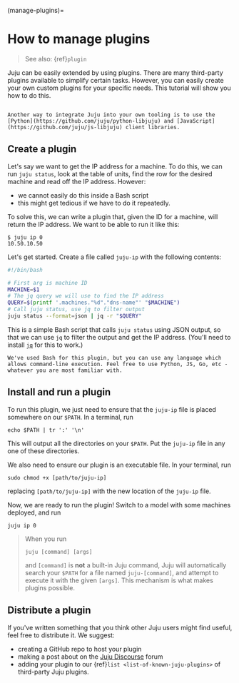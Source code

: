 (manage-plugins)=
# How to manage plugins

> See also:  {ref}`plugin`

Juju can be easily extended by using plugins. There are many third-party plugins available to simplify certain tasks. However, you can easily create your own custom plugins for your specific needs. This tutorial will show you how to do this. 

```{important}

Another way to integrate Juju into your own tooling is to use the [Python](https://github.com/juju/python-libjuju) and [JavaScript](https://github.com/juju/js-libjuju) client libraries.

```

## Create a plugin

Let's say we want to get the IP address for a machine. To do this, we can run `juju status`, look at the table of units, find the row for the desired machine and read off the IP address. However:
 - we cannot easily do this inside a Bash script
 - this might get tedious if we have to do it repeatedly.

To solve this, we can write a plugin that, given the ID for a machine, will return the IP address. We want to be able to run it like this:
```console
$ juju ip 0
10.50.10.50
```

Let's get started. Create a file called `juju-ip` with the following contents:

```bash
#!/bin/bash

# First arg is machine ID
MACHINE=$1
# The jq query we will use to find the IP address
QUERY=$(printf '.machines."%d"."dns-name"' "$MACHINE")
# Call juju status, use jq to filter output
juju status --format=json | jq -r "$QUERY"
```

This is a simple Bash script that calls `juju status` using JSON output, so that we can use `jq` to filter the output and get the IP address. (You'll need to install [`jq`](https://stedolan.github.io/jq/) for this to work.)

```{important}
We've used Bash for this plugin, but you can use any language which allows command-line execution. Feel free to use Python, JS, Go, etc - whatever you are most familiar with.
```


## Install and run a plugin


To run this plugin, we just need to ensure that the `juju-ip` file is placed somewhere on our `$PATH`. In a terminal, run
```
echo $PATH | tr ':' '\n'
```
This will output all the directories on your `$PATH`. Put the `juju-ip` file in any one of these directories.

We also need to ensure our plugin is an executable file. In your terminal, run
```
sudo chmod +x [path/to/juju-ip]
```
replacing `[path/to/juju-ip]` with the new location of the `juju-ip` file.

Now, we are ready to run the plugin! Switch to a model with some machines deployed, and run
```
juju ip 0
```

> When you run
> ```
> juju [command] [args]
> ```
> and `[command]` is **not** a built-in Juju command, Juju will automatically search your `$PATH` for a file named `juju-[command]`, and attempt to execute it with the given `[args]`. This mechanism is what makes plugins possible.


## Distribute a plugin

If you've written something that you think other Juju users might find useful, feel free to distribute it. We suggest:
- creating a GitHub repo to host your plugin
- making a post about on the [Juju Discourse](https://discourse.charmhub.io/) forum
- adding your plugin to our {ref}`list <list-of-known-juju-plugins>` of third-party Juju plugins.

<!--
NB: these instructions are far too detailed I think.

There is no set format for distributing your plugin. However, for plugins that are intended to be widely available, the process is usually as follows:

**Before publishing**

You've coded up your plugin idea. That's great. Now you need to pause and check that you're not going to get yourself or anyone else into trouble by installing it! 

- Create an account on the [Juju Discourse](https://discourse.charmhub.io/). It's the primary medium for the community to interact. 
- Ensure that you are legally entitled to release the code. If you've developed the plugin at work, your employer may be the copyright holder.
- Do a final check and attempt to install Juju and the plugin on a fresh machine. Your installation instructions should "just work".
 
**Alpha/beta quality releases**

At this stage, you want to receive feedback and add polish. 

- Post a note on Discourse inviting people to be beta testers.
- Where relevant, upload the plugin to a relevant package manager.
- Make sure that your project has a complete README file with installation instructions and dependency requirements.


**General release**

Your plugin is mature and should now be fully functional. To announce that it is generally available, make it simple to find and install.

- Submit a pull request to have it included in the [plugins Github repository](https://github.com/juju/plugins). Also add it to the {ref}`List of known `juju` plugins <list-of-known-juju-plugins>`.
- Consider making the plugin installable via `snap`. This will enable everyone on Linux to install it, regardless of their local environment.

**Promotion**

Your plugin is doing well and your users are happy. Great work. Growing your userbase will mean that more lives can be simplified.

- Add a Reference doc and a How-to guide doc on [Juju Discourse](https://discourse.charmhub.io/), to be published in the  [Juju OLM Docs](https://juju.is/docs/olm). Short is great. 

- For wider reach, add your tutorial on tutorials.ubuntu.com. The process is really simple. All you need is a text file and a pull request on GitHub.
-->


<!-- LINKS -->


<!---
# General advice

## Strategies

- call juju again, e.g. `juju-ip`
- full custom command

Things to cover

- Python
  - use  `setuptools`
  - use the `entry_points` functionality to allow users to easily put things on their `$PATH`

Things to be aware of

- Users are not aware that they're calling a plugin 

Tools

- Python: libjuju
- Javascript: libjuju 

-->
